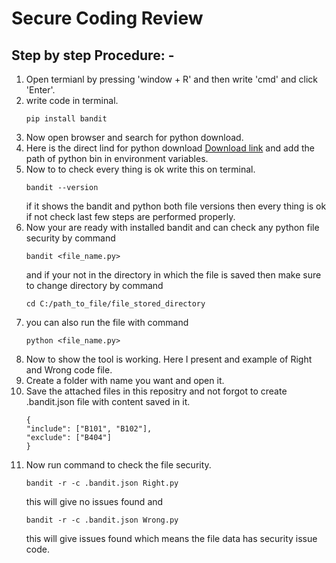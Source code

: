 # Secure Coding Review
## Step by step Procedure: -
1. Open termianl by pressing 'window + R' and then write 'cmd' and click 'Enter'.
2. write code in terminal.
   ```
   pip install bandit
   ```
4. Now open browser and search for python download.
5. Here is the direct lind for python download [Download link](https://www.python.org/downloads/) and add the path of python bin in environment variables.
6. Now to to check every thing is ok write this on terminal.
   ```
   bandit --version
   ```
   if it shows the bandit and python both file versions then every thing is ok if not check last few steps are performed properly.
7. Now your are ready with installed bandit and can check any python file security by command
   ```
   bandit <file_name.py>
   ```
   and if your not in the directory in which the file is saved then make sure to change directory by command
   ```
   cd C:/path_to_file/file_stored_directory
   ```
8. you can also run the file with command
   ```
   python <file_name.py>
   ```
9. Now to show the tool is working. Here I present and example of Right and Wrong code file.
10. Create a folder with name you want and open it.
11. Save the attached files in this repositry and not forgot to create .bandit.json file with content saved in it.
    ```
    {
    "include": ["B101", "B102"],
    "exclude": ["B404"]
    }
    ```
13. Now run command to check the file security.
    ```
    bandit -r -c .bandit.json Right.py
    ```
    this will give no issues found and
    ```
    bandit -r -c .bandit.json Wrong.py
    ```
    this will give issues found which means the file data has security issue code.
